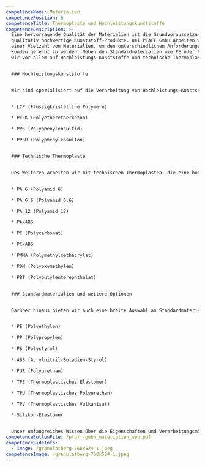```yaml
---
competenceName: Materialien
competencePosition: 6
competenceTitle: Thermoplaste und Hochleistungskunststoffe
competenceDescription: >-
  Eine hervorragende Qualität der Materialien ist die Grundvoraussetzung für
  qualitativ hochwertige Kunststoff-Produkte. Bei PFAFF GmbH arbeiten wir mit
  einer Vielzahl von Materialien, um den unterschiedlichen Anforderungen unserer
  Kunden gerecht zu werden. Neben den Standardmaterialien wie PE oder PP setzen
  wir vor allem auf Hochleistungs-Kunststoffe und technische Thermoplaste.


  ### Hochleistungskunststoffe


  Wir sind spezialisiert auf die Verarbeitung von Hochleistungs-Kunststoffen, die besondere Eigenschaften und herausragende Leistung bieten. Zu unseren bevorzugten Hochleistungskunststoffen gehören:


  * LCP (Flüssigkristalline Polymere)

  * PEEK (Polyetheretherketon)

  * PPS (Polyphenylensulfid)

  * PPSU (Polyphenylensulfon)


  ### Technische Thermoplaste


  Des Weiteren arbeiten wir mit technischen Thermoplasten, die eine hohe Stabilität und Vielseitigkeit aufweisen. Zu diesen gehören:


  * PA 6 (Polyamid 6)

  * PA 6.6 (Polyamid 6.6)

  * PA 12 (Polyamid 12)

  * PA/ABS

  * PC (Polycarbonat)

  * PC/ABS

  * PMMA (Polymethylmethacrylat)

  * POM (Polyoxymethylen)

  * PBT (Polybutylenterephthalat)


  ### Standardmaterialien und weitere Optionen


  Darüber hinaus bieten wir auch eine breite Auswahl an Standardmaterialien sowie weitere Möglichkeiten, um Ihren individuellen Anforderungen gerecht zu werden. Dazu gehören:


  * PE (Polyethylen)

  * PP (Polypropylen)

  * PS (Polystyrol)

  * ABS (Acrylnitril-Butadien-Styrol)

  * PUR (Polyurethan)

  * TPE (Thermoplastisches Elastomer)

  * TPU (Thermoplastisches Polyurethan)

  * TPV (Thermoplastisches Vulkanisat)

  * Silikon-Elastomer


  Unser umfangreiches Wissen über die Eigenschaften und Verarbeitungsmöglichkeiten dieser Materialien ermöglicht es uns, Ihnen die bestmöglichen Lösungen für Ihre Projekte anzubieten. Vertrauen Sie auf PFAFF GmbH als Ihren Experten für die Verarbeitung von Thermoplasten und Hochleistungskunststoffen.
competenceButtonFile: /pfaff-gmbh_materialien_web.pdf
competenceSideInfo:
  - image: /granulatberg-768x524-1.jpeg
competenceImage: /granulatberg-768x524-1.jpeg
---
```

